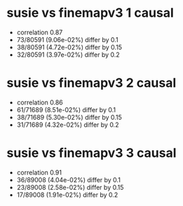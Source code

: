 # susie vs finemapv3  1 causal

- correlation 0.87
- 73/80591 (9.06e-02%) differ by 0.1
- 38/80591 (4.72e-02%) differ by 0.15
- 32/80591 (3.97e-02%) differ by 0.2


# susie vs finemapv3  2 causal

- correlation 0.86
- 61/71689 (8.51e-02%) differ by 0.1
- 38/71689 (5.30e-02%) differ by 0.15
- 31/71689 (4.32e-02%) differ by 0.2


# susie vs finemapv3  3 causal

- correlation 0.91
- 36/89008 (4.04e-02%) differ by 0.1
- 23/89008 (2.58e-02%) differ by 0.15
- 17/89008 (1.91e-02%) differ by 0.2


